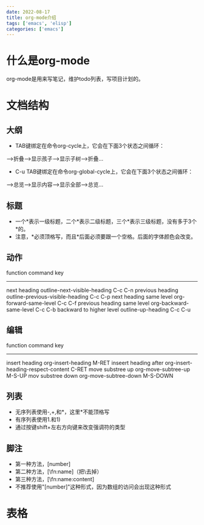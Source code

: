 ```yaml
---
date: 2022-08-17
title: org-mode介绍
tags: ['emacs', 'elisp']
categories: ['emacs']
---
```


什么是org-mode
==============

org-mode是用来写笔记，维护todo列表，写项目计划的。

文档结构
========

大纲
----

-   TAB键绑定在命令org-cycle上，它会在下面3个状态之间循环：

--&gt;折叠--&gt;显示孩子--&gt;显示子树--&gt;折叠...

-   C-u TAB键绑定在命令org-global-cycle上，它会在下面3个状态之间循环：

--&gt;总览--&gt;显示内容--&gt;显示全部--&gt;总览...

标题
----

-   一个\*表示一级标题，二个\*表示二级标题，三个\*表示三级标题，没有多于3个\*的。
-   注意，\*必须顶格写，而且\*后面必须要跟一个空格。后面的字体颜色会改变。

动作
----

  function                      command                            key
  ----------------------------- ---------------------------------- ---------
  next heading                  outline-next-visible-heading       C-c C-n
  previous heading              outline-previous-visible-heading   C-c C-p
  next heading same level       org-forward-same-level             C-c C-f
  previous heading same level   org-backward-same-level            C-c C-b
  backward to higher level      outline-up-heading                 C-c C-u

编辑
----

  function                command                              key
  ----------------------- ------------------------------------ ----------
  insert heading          org-insert-heading                   M-RET
  inseert heading after   org-insert-heading-respect-content   C-RET
  move substree up        org-move-subtree-up                  M-S-UP
  mov substree down       org-move-subtree-down                M-S-DOWN

列表
----

-   无序列表使用-,+,和\*，这里\*不能顶格写
-   有序列表使用1.和1)
-   通过按键shift+左右方向键来改变强调符的类型

脚注
----

-   第一种方法，\[number\]
-   第二种方法，\[\fn:name\]（把\去掉）
-   第三种方法，\[\fn:name:content\]
-   不推荐使用"\[number\]"这种形式，因为数组的访问会出现这种形式

表格
====
